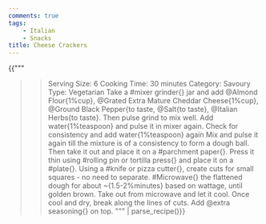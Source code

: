 ```yaml
---
comments: true
tags:
    - Italian
    - Snacks
title: Cheese Crackers
---
```


{{"""
>> Serving Size: 6
>> Cooking Time: 30 minutes
>> Category: Savoury
>> Type: Vegetarian
Take a #mixer grinder{} jar and add @Almond Flour{1%cup}, @Grated Extra Mature Cheddar Cheese{1%cup}, @Ground Black Pepper{to taste, @Salt{to taste}, @Italian Herbs{to taste}.
Then pulse grind to mix well.
Add water{1%teaspoon} and pulse it in mixer again.
Check for consistency and add water{1%teaspoon} again
Mix and pulse it again till the mixture is of a consistency to form a dough ball.
Then take it out and place it on a #parchment paper{}.
Press it thin using #rolling pin or tortilla press{} and place it on a #plate{}.
Using a #knife or pizza cutter{}, create cuts for small squares - no need to separate.
#Microwave{} the flattened dough for about ~{1.5-2%minutes} based on wattage, until golden brown.
Take out from microwave and let it cool.
Once cool and dry, break along the lines of cuts.
Add @extra seasoning{} on top.
""" | parse_recipe()}}
